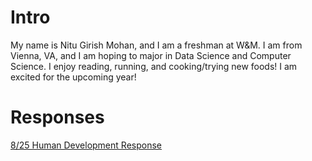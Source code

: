 # Intro

My name is Nitu Girish Mohan, and I am a freshman at W&M. I am from Vienna, VA, and I am hoping to major in Data Science and Computer Science. I enjoy reading, running, and cooking/trying new foods! I am excited for the upcoming year!


# Responses

[8/25 Human Development Response](Blumenstock.md)

